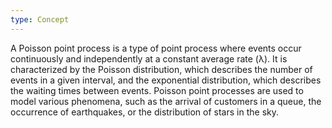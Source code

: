 ```yaml
---
type: Concept
---
```


A Poisson point process is a type of point process where events occur continuously and independently at a constant average rate (λ). It is characterized by the Poisson distribution, which describes the number of events in a given interval, and the exponential distribution, which describes the waiting times between events. Poisson point processes are used to model various phenomena, such as the arrival of customers in a queue, the occurrence of earthquakes, or the distribution of stars in the sky.